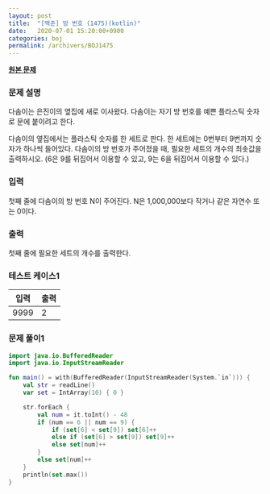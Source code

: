 ```yaml
---
layout: post
title:  "[백준] 방 번호 (1475)(kotlin)"
date:   2020-07-01 15:20:00+0900
categories: boj
permalink: /archivers/BOJ1475
---
```


**[원본 문제](https://www.acmicpc.net/problem/1475)**

### 문제 설명

다솜이는 은진이의 옆집에 새로 이사왔다. 다솜이는 자기 방 번호를 예쁜 플라스틱 숫자로 문에 붙이려고 한다.

다솜이의 옆집에서는 플라스틱 숫자를 한 세트로 판다. 한 세트에는 0번부터 9번까지 숫자가 하나씩 들어있다. 다솜이의 방 번호가 주어졌을 때, 필요한 세트의 개수의 최솟값을 출력하시오. (6은 9를 뒤집어서 이용할 수 있고, 9는 6을 뒤집어서 이용할 수 있다.)

### 입력

첫째 줄에 다솜이의 방 번호 N이 주어진다. N은 1,000,000보다 작거나 같은 자연수 또는 0이다.

### 출력

첫째 줄에 필요한 세트의 개수를 출력한다.

### 테스트 케이스1

|입력|출력|
|-----|-----|
|9999|2|

### 문제 풀이1

```kotlin
import java.io.BufferedReader
import java.io.InputStreamReader

fun main() = with(BufferedReader(InputStreamReader(System.`in`))) {
    val str = readLine()
    var set = IntArray(10) { 0 }

    str.forEach {
        val num = it.toInt() - 48
        if (num == 6 || num == 9) {
            if (set[6] < set[9]) set[6]++
            else if (set[6] > set[9]) set[9]++
            else set[num]++
        }
        else set[num]++
    }
    println(set.max())
}
```
